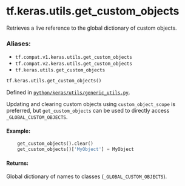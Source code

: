 <div itemscope itemtype="http://developers.google.com/ReferenceObject">
<meta itemprop="name" content="tf.keras.utils.get_custom_objects" />
<meta itemprop="path" content="Stable" />
</div>

# tf.keras.utils.get_custom_objects

Retrieves a live reference to the global dictionary of custom objects.

### Aliases:

* `tf.compat.v1.keras.utils.get_custom_objects`
* `tf.compat.v2.keras.utils.get_custom_objects`
* `tf.keras.utils.get_custom_objects`

``` python
tf.keras.utils.get_custom_objects()
```



Defined in [`python/keras/utils/generic_utils.py`](/code/stable/tensorflow/python/keras/utils/generic_utils.py).

<!-- Placeholder for "Used in" -->

Updating and clearing custom objects using `custom_object_scope`
is preferred, but `get_custom_objects` can
be used to directly access `_GLOBAL_CUSTOM_OBJECTS`.

#### Example:



```python
    get_custom_objects().clear()
    get_custom_objects()['MyObject'] = MyObject
```

#### Returns:

Global dictionary of names to classes (`_GLOBAL_CUSTOM_OBJECTS`).
